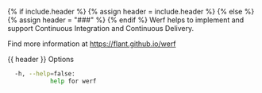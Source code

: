 {% if include.header %}
{% assign header = include.header %}
{% else %}
{% assign header = "###" %}
{% endif %}
Werf helps to implement and support Continuous Integration and Continuous Delivery.

Find more information at https://flant.github.io/werf

{{ header }} Options

```bash
  -h, --help=false:
            help for werf
```

